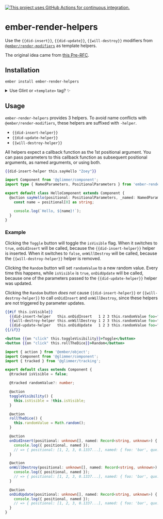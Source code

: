 [![This project uses GitHub Actions for continuous integration.](https://github.com/buschtoens/ember-render-helpers/actions/workflows/ci.yml/badge.svg)](https://github.com/buschtoens/ember-render-helpers/actions/workflows/ci.yml)

# ember-render-helpers

Use the `{{did-insert}}`, `{{did-update}}`, `{{will-destroy}}` modifiers from [`@ember/render-modifiers`][render-modifiers] as template helpers.

The original idea came from [this Pre-RFC][pre-rfc].

[render-modifiers]: https://github.com/emberjs/ember-render-modifiers#readme
[pre-rfc]: https://github.com/emberjs/rfcs/issues/484

## Installation

```
ember install ember-render-helpers
```

<details>

<summary>Use Glint or <code>&lt;template&gt;</code> tag? ✨</summary>

- Update your template registry to extend this addon's. Check the [Glint documentation](https://typed-ember.gitbook.io/glint/using-glint/ember/using-addons#using-glint-enabled-addons) for more information.

    ```ts
    import '@glint/environment-ember-loose';

    import type EmberRenderHelpersRegistry from 'ember-render-helpers/template-registry';

    declare module '@glint/environment-ember-loose/registry' {
      export default interface Registry extends EmberRenderHelpersRegistry, /* other addon registries */ {
        // local entries
      }
    }
    ```

- In a `<template>` tag, use the named import to consume the helpers.

    ```ts
    import { action } from '@ember/object';
    import Component from '@glimmer/component';
    import { didInsertHelper } from 'ember-render-helpers';

    export default class HelloComponent extends Component {
      @action sayHello() {
        console.log('Hello!');
      }

      <template>
        {{didInsertHelper this.sayHello}}
      </template>
    }
    ```

</details>


## Usage

`ember-render-helpers` provides 3 helpers. To avoid name conflicts with `@ember/render-modifiers`, these helpers are suffixed with `-helper`.

- `{{did-insert-helper}}`
- `{{did-update-helper}}`
- `{{will-destroy-helper}}`

All helpers expect a callback function as the 1st positional argument. You can pass parameters to this callback function as subsequent positional arguments, as named arguments, or using both.

```hbs
{{did-insert-helper this.sayHello "Zoey"}}
```

```ts
import Component from '@glimmer/component';
import type { NamedParameters, PositionalParameters } from 'ember-render-helpers';

export default class HelloComponent extends Component {
  @action sayHello(positional: PositionalParameters, _named: NamedParameters) {
    const name = positional[0] as string;

    console.log(`Hello, ${name}!`);
  }
}
```


### Example

Clicking the `Toggle` button will toggle the `isVisible` flag. When it switches
to `true`, `onDidInsert` will be called, because the `{{did-insert-helper}}` helper is
inserted. When it switches to `false`, `onWillDestroy` will be called, because
the `{{will-destroy-helper}}` helper is removed.

Clicking the `Random` button will set `randomValue` to a new random value. Every
time this happens, while `isVisible` is `true`, `onDidUpdate` will be called,
because one of the parameters passed to the `{{did-update-helper}}` helper was updated.

Clicking the `Random` button _does not_ cause `{{did-insert-helper}}` or
`{{will-destroy-helper}}` to call `onDidInsert` and `onWillDestroy`, since these
helpers are not triggered by parameter updates.

```hbs
{{#if this.isVisible}}
  {{did-insert-helper   this.onDidInsert   1 2 3 this.randomValue foo="bar" qux="baz"}}
  {{will-destroy-helper this.onWillDestroy 1 2 3 this.randomValue foo="bar" qux="baz"}}
  {{did-update-helper   this.onDidUpdate   1 2 3 this.randomValue foo="bar" qux="baz"}}
{{/if}}

<button {{on "click" this.toggleVisibility}}>Toggle</button>
<button {{on "click" this.rollTheDice}}>Random</button>
```

```ts
import { action } from '@ember/object';
import Component from '@glimmer/component';
import { tracked } from '@glimmer/tracking';

export default class extends Component {
  @tracked isVisible = false;

  @tracked randomValue?: number;

  @action
  toggleVisibility() {
    this.isVisible = !this.isVisible;
  }

  @action
  rollTheDice() {
    this.randomValue = Math.random();
  }

  @action
  onDidInsert(positional: unknown[], named: Record<string, unknown>) {
    console.log({ positional, named });
    // => { positional: [1, 2, 3, 0.1337...], named: { foo: 'bar', qux: 'baz' } }
  }

  @action
  onWillDestroy(positional: unknown[], named: Record<string, unknown>) {
    console.log({ positional, named });
    // => { positional: [1, 2, 3, 0.1337...], named: { foo: 'bar', qux: 'baz' } }
  }

  @action
  onDidUpdate(positional: unknown[], named: Record<string, unknown>) {
    console.log({ positional, named });
    // => { positional: [1, 2, 3, 0.1337...], named: { foo: 'bar', qux: 'baz' } }
  }
}
```
